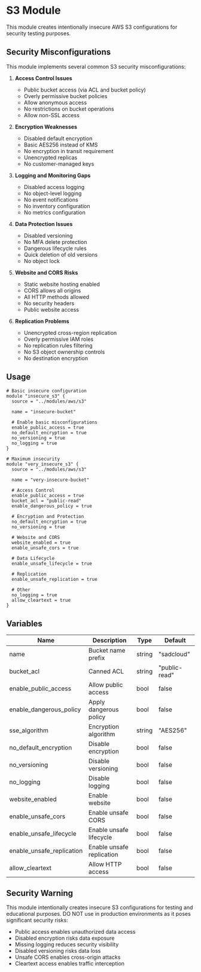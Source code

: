 # S3 Module

This module creates intentionally insecure AWS S3 configurations for security testing purposes.

## Security Misconfigurations

This module implements several common S3 security misconfigurations:

1. **Access Control Issues**
   - Public bucket access (via ACL and bucket policy)
   - Overly permissive bucket policies
   - Allow anonymous access
   - No restrictions on bucket operations
   - Allow non-SSL access

2. **Encryption Weaknesses**
   - Disabled default encryption
   - Basic AES256 instead of KMS
   - No encryption in transit requirement
   - Unencrypted replicas
   - No customer-managed keys

3. **Logging and Monitoring Gaps**
   - Disabled access logging
   - No object-level logging
   - No event notifications
   - No inventory configuration
   - No metrics configuration

4. **Data Protection Issues**
   - Disabled versioning
   - No MFA delete protection
   - Dangerous lifecycle rules
   - Quick deletion of old versions
   - No object lock

5. **Website and CORS Risks**
   - Static website hosting enabled
   - CORS allows all origins
   - All HTTP methods allowed
   - No security headers
   - Public website access

6. **Replication Problems**
   - Unencrypted cross-region replication
   - Overly permissive IAM roles
   - No replication rules filtering
   - No S3 object ownership controls
   - No destination encryption

## Usage

```hcl
# Basic insecure configuration
module "insecure_s3" {
  source = "../modules/aws/s3"
  
  name = "insecure-bucket"
  
  # Enable basic misconfigurations
  enable_public_access = true
  no_default_encryption = true
  no_versioning = true
  no_logging = true
}

# Maximum insecurity
module "very_insecure_s3" {
  source = "../modules/aws/s3"
  
  name = "very-insecure-bucket"
  
  # Access Control
  enable_public_access = true
  bucket_acl = "public-read"
  enable_dangerous_policy = true
  
  # Encryption and Protection
  no_default_encryption = true
  no_versioning = true
  
  # Website and CORS
  website_enabled = true
  enable_unsafe_cors = true
  
  # Data Lifecycle
  enable_unsafe_lifecycle = true
  
  # Replication
  enable_unsafe_replication = true
  
  # Other
  no_logging = true
  allow_cleartext = true
}
```

## Variables

| Name | Description | Type | Default |
|------|-------------|------|---------|
| name | Bucket name prefix | string | "sadcloud" |
| bucket_acl | Canned ACL | string | "public-read" |
| enable_public_access | Allow public access | bool | false |
| enable_dangerous_policy | Apply dangerous policy | bool | false |
| sse_algorithm | Encryption algorithm | string | "AES256" |
| no_default_encryption | Disable encryption | bool | false |
| no_versioning | Disable versioning | bool | false |
| no_logging | Disable logging | bool | false |
| website_enabled | Enable website | bool | false |
| enable_unsafe_cors | Enable unsafe CORS | bool | false |
| enable_unsafe_lifecycle | Enable unsafe lifecycle | bool | false |
| enable_unsafe_replication | Enable unsafe replication | bool | false |
| allow_cleartext | Allow HTTP access | bool | false |

## Security Warning

This module intentionally creates insecure S3 configurations for testing and educational purposes. DO NOT use in production environments as it poses significant security risks:

- Public access enables unauthorized data access
- Disabled encryption risks data exposure
- Missing logging reduces security visibility
- Disabled versioning risks data loss
- Unsafe CORS enables cross-origin attacks
- Cleartext access enables traffic interception 